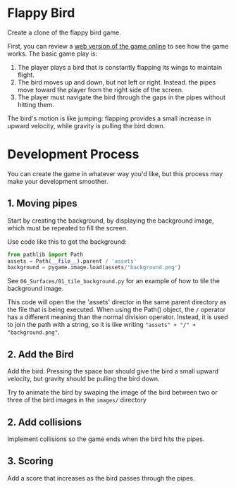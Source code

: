 # Flappy Bird

Create a clone of the flappy bird game. 

First, you can review a  [web version of the game online](https://flappybird.io/) to see how the game works. The basic game play is:

1. The player plays a bird that is constantly flapping its wings to maintain flight. 
2. The bird moves up and down, but not left or right. Instead. the pipes move toward the player from the right side of the screen.
3. The player must navigate the bird through the gaps in the pipes without hitting them. 

The bird's motion is like jumping: flapping provides a small increase in upward
velocity, while gravity is pulling the bird down. 

# Development Process

You can create the game in whatever way you'd like, but this process may make your development smoother. 

## 1. Moving pipes

Start by creating the background, by displaying the background image, which must be repeated to fill the screen.

Use code like this to get the background:

```python
from pathlib import Path
assets = Path(__file__).parent / 'assets'
background = pygame.image.load(assets/'background.png')
```

See ``06_Surfaces/01_tile_background.py`` for an example of how to tile the background image.

This code will open the the 'assets' director in the same parent directory as
the file that is being executed.  When using the Path() object, the `/` operator
has a different meaning than the normal division operator.  Instead, it is used
to join the path with a string, so it is like writing `"assets" + "/" + "background.png"`. 


## 2. Add the Bird

Add the bird. Pressing the space bar should give the bird a small upward
velocity, but gravity should be pulling the bird down.

Try to animate the bird by swaping the image of the bird between two or three of
the bird images in the `images/` directory

## 2. Add collisions

Implement collisions so the game ends when the bird hits the pipes.

## 3. Scoring

Add a score that increases as the bird passes through the pipes.